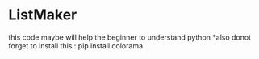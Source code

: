 # ListMaker
this code maybe will help the beginner to understand python 
*also donot forget to install this :
pip install colorama
